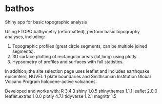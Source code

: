 # bathos
Shiny app for basic topographic analysis

Using ETOPO bathymetry (reformatted), perform basic topography analyses, including:

1. Topographic profiles (great circle segments, can be multiple joined segments).
2. 3D surface plotting of rectangular areas (lat,long) using plotly.
3. Hypsometry of profiles and surfaces with full statistics.

In addition, the site selection page uses leaflet and includes earthquake epicenters, NUVEL 1
plate boundaries and Smithsonian Institution Global Volcano Program holocene-active volcanoes.

Developed and works with:
R 3.4.3
shiny 1.0.5
shinythemes 1.1.1
leaflet 2.0.0
leaflet.extras 1.0.0
plotly 4.7.1
tidyverse 1.2.1
magrittr 1.5
